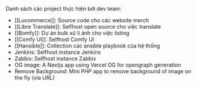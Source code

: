 
Danh sách các project thực hiện bởi dev team:

- [[Lucommerce]]: Source code cho các website merch
- [[Libre Translate]]: Selfhost open source cho việc translate
- [[Bomfy]]: Dự án bulk xử lí ảnh cho việc listing
- [[Comfy UI]]: Selfhost Comfy UI
- [[Hansible]]: Collection các ansible playbook của hệ thống
- Jenkins: Selfhost instance Jenkins
- Zabbix: Selfhost instance Zabbix
- OG image: A Nextjs app using Vercel OG for opengraph generation
- Remove Background: Mini PHP app to remove background of image on the fly (via URL)




